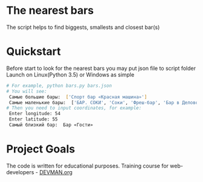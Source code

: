 ﻿# The nearest bars

The script helps to find biggests, smallests and closest bar(s)

# Quickstart

Before start to look for the nearest bars you may put json file to script folder
Launch on Linux(Python 3.5) or Windows as simple

```bash
# For example, python bars.py bars.json
# You will see:
 Самые большие бары:  ['Спорт бар «Красная машина»']
 Самые маленькие бары:  ['БАР. СОКИ', 'Соки', 'Фреш-бар', 'Бар в Деловом центре Яуза']
# Then you need to input coordinates, for example:
 Enter longitude: 54
 Enter latitude: 55
 Самый близкий бар:  Бар «Гости»
```

# Project Goals

The code is written for educational purposes. Training course for web-developers - [DEVMAN.org](https://devman.org)
